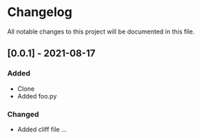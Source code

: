 # Changelog
All notable changes to this project will be documented in this file.

## [0.0.1] - 2021-08-17

### Added

- Clone
- Added foo.py

### Changed

- Added cliff file ...

<!-- generated b git-cliff -->
